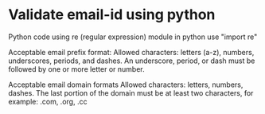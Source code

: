 # Validate email-id using python

Python code using re (regular expression) module in python
use "import re"


Acceptable email prefix format:
  Allowed characters: letters (a-z), numbers, underscores, periods, and dashes.
  An underscore, period, or dash must be followed by one or more letter or number.

Acceptable email domain formats
  Allowed characters: letters, numbers, dashes.
  The last portion of the domain must be at least two characters, for example: .com, .org, .cc
